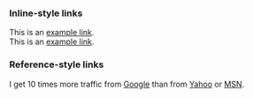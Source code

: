 ### Inline-style links

This is an [example link](http://example.com/).  
This is an [example link](http://example.com/ "With a Title").


### Reference-style links

I get 10 times more traffic from [Google][1] than from
[Yahoo][2] or [MSN][3].

[1]: http://google.com/        "Google"
[2]: http://search.yahoo.com/  "Yahoo Search"
[3]: http://search.msn.com/    "MSN Search"
